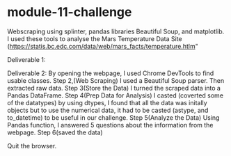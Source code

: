# module-11-challenge
Webscraping using splinter, pandas libraries Beautiful Soup, and matplotlib.  I used these tools to analyse the Mars Temperature Data Site (https://statis.bc.edc.com/data/web/mars_facts/temperature.htlm"

Deliverable 1:










Deliverable 2:
By opening the webpage, I used Chrome DevTools to find usable classes.
Step 2,(Web Scraping) I used a Beautiful Soup parser. Then extracted raw data.
Step 3(Store the Data) I turned the scraped data into a Pandas DataFrame.
Step 4(Prep Data for Analysis) I casted (coverted some of the datatypes) by using dtypes, I found that all the data was initally objects but to use the numerical data, it had to be casted (astype, and to_datetime) to be useful in our challenge.
Step 5(Analyze the Data) Using Pandas function, I answered 5 questions about the information from the webpage. 
Step 6(saved the data)

Quit the browser.
